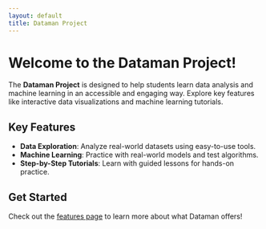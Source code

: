 ```yaml
---
layout: default
title: Dataman Project
---
```


# Welcome to the Dataman Project!

The **Dataman Project** is designed to help students learn data analysis and machine learning in an accessible and engaging way. Explore key features like interactive data visualizations and machine learning tutorials.

## Key Features
- **Data Exploration**: Analyze real-world datasets using easy-to-use tools.
- **Machine Learning**: Practice with real-world models and test algorithms.
- **Step-by-Step Tutorials**: Learn with guided lessons for hands-on practice.

## Get Started
Check out the [features page](features.md) to learn more about what Dataman offers!